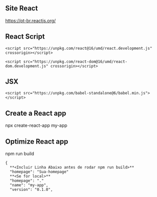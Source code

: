 ## Site React

https://pt-br.reactjs.org/

## React Script

```
<script src="https://unpkg.com/react@16/umd/react.development.js" crossorigin></script>

<script src="https://unpkg.com/react-dom@16/umd/react-dom.development.js" crossorigin></script>

```

## JSX
```
<script src="https://unpkg.com/babel-standalone@6/babel.min.js"></script>
```

## Create a React app

npx create-react-app my-app

## Optimize React app

npm run build

```
{
  **<Incluir Linha Abaixo antes de rodar npm run build>**
  "homepage": "Sua-homepage"
  **<Se for local>**
  "homepage": "."
  "name": "my-app",
  "version": "0.1.0",
```